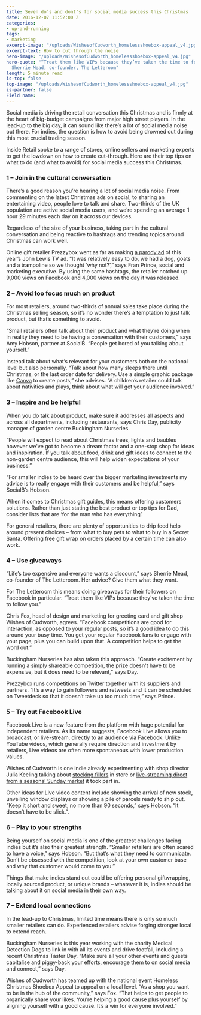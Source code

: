 ```yaml
---
title: Seven do’s and dont's for social media success this Christmas
date: 2016-12-07 11:52:00 Z
categories:
- up-and-running
tags:
- marketing
excerpt-image: "/uploads/WishesofCudworth_homelessshoebox-appeal_v4.jpg"
excerpt-text: How to cut through the noise
hero-image: "/uploads/WishesofCudworth_homelessshoebox-appeal_v4.jpg"
hero-quote: "“Treat them like VIPs because they’ve taken the time to follow you.”
  Sherrie Mead, co-founder, The Letteroom"
length: 5 minute read
is-top: false
top-image: "/uploads/WishesofCudworth_homelessshoebox-appeal_v4.jpg"
is-partner: false
Field name: 
---
```


Social media is driving the retail conversation this Christmas and is firmly at the heart of big-budget campaigns from major high street players. In the lead-up to the big day, it can sound like there’s a lot of social media noise out there. For indies, the question is how to avoid being drowned out during this most crucial trading season.

Inside Retail spoke to a range of stores, online sellers and marketing experts to get the lowdown on how to create cut-through.  Here are their top tips on what to do (and what to avoid) for social media success this Christmas.

### 1 –  Join in the cultural conversation

There’s a good reason you’re hearing a lot of social media noise. From commenting on the latest Christmas ads on social, to sharing an entertaining video, people love to talk and share. Two-thirds of the UK population are active social media users, and we’re spending an average 1 hour 29 minutes each day on it across our devices.

Regardless of the size of your business, taking part in the cultural conversation and being reactive to hashtags and trending topics around Christmas can work well.

Online gift retailer Prezzybox went as far as making [a parody ad](https://www.youtube.com/watch?v=mZmEWRg5SNE) of this year’s John Lewis TV ad. “It was relatively easy to do, we had a dog, goats and a trampoline so we thought ‘why not?’,” says Fran Prince, social and marketing executive. By using the same hashtags, the retailer notched up 9,000 views on Facebook and 4,000 views on the day it was released.

### 2 – Avoid too focus much on product

For most retailers, around two-thirds of annual sales take place during the Christmas selling season, so it’s no wonder there’s a temptation to just talk product, but that’s something to avoid.

“Small retailers often talk about their product and what they’re doing when in reality they need to be having a conversation with their customers,” says Amy Hobson, partner at SocialB. “People get bored of you talking about yourself.”

Instead talk about what’s relevant for your customers both on the national level but also personally. “Talk about how many sleeps there until Christmas, or the last order date for delivery. Use a simple graphic package like [Canva](https://www.canva.com/) to create posts,” she advises. “A children’s retailer could talk about nativities and plays, think about what will get your audience involved.”

### 3 – Inspire and be helpful

When you do talk about product, make sure it addresses all aspects and across all departments, including restaurants, says Chris Day, publicity manager of garden centre Buckingham Nurseries.

“People will expect to read about Christmas trees, lights and baubles however we've got to become a dream factor and a one-stop shop for ideas and inspiration. If you talk about
food, drink and gift ideas to connect to the non-garden centre audience, this will help widen expectations of your business.”

“For smaller indies to be heard over the bigger marketing investments my advice is to really engage with their customers and be helpful,” says SocialB’s Hobson.

When it comes to Christmas gift guides, this means offering customers solutions. Rather than just stating the best product or top tips for Dad, consider lists that are ‘for the man who has everything’.

For general retailers, there are plenty of opportunities to drip feed help around present choices – from what to buy pets to what to buy in a Secret Santa. Offering free gift wrap on orders placed by a certain time can also work.

### 4 – Use giveaways

“Life’s too expensive and everyone wants a discount,” says Sherrie Mead, co-founder of The Letteroom. Her advice? Give them what they want.

For The Letteroom this means doing giveaways for their followers on Facebook in particular. “Treat them like VIPs because they’ve taken the time to follow you.”

Chris Fox, head of design and marketing for greeting card and gift shop Wishes of Cudworth, agrees. “Facebook competitions are good for interaction, as opposed to your regular posts, so it’s a good idea to do this around your busy time. You get your regular Facebook fans to engage with your page, plus you can build upon that. A competition helps to get the word out.”

Buckingham Nurseries has also taken this approach. “Create excitement by running a simply shareable competition, the prize doesn't have to be expensive, but it does need to be relevant,” says Day.

Prezzybox runs competitions on Twitter together with its suppliers and partners. “It’s a way to gain followers and retweets and it can be scheduled on Tweetdeck so that it doesn’t take up too much time,” says Prince.

### 5 – Try out Facebook Live

Facebook Live is a new feature from the platform with huge potential for independent retailers. As its name suggests, Facebook Live allows you to broadcast, or live-stream, directly to an audience via Facebook. Unlike YouTube videos, which generally require direction and investment by retailers, Live videos are often more spontaneous with lower production values.

Wishes of Cudworth is one indie already experimenting with shop director Julia Keeling talking about [stocking fillers](https://www.facebook.com/wishesofcudworth/videos/1160775924012392/) in store or [live-streaming direct from a seasonal Sunday market](https://www.facebook.com/wishesofcudworth/videos/1168350633254921/) it took part in.

Other ideas for Live video content include showing the arrival of new stock, unveiling window displays or showing a pile of parcels ready to ship out. “Keep it short and sweet, no more than 90 seconds,” says Hobson. “It doesn’t have to be slick.”.

### 6 – Play to your strengths

Being yourself on social media is one of the greatest challenges facing indies but it’s also their greatest strength. “Smaller retailers are often scared to have a voice,” says Hobson. “But that’s what they need to communicate. Don’t be obsessed with the competition, look at your own customer base and why that customer would come to you.”

Things that make indies stand out could be offering personal giftwrapping, locally sourced product, or unique brands – whatever it is, indies should be talking about it on social media in their own way.

### 7 – Extend local connections

In the lead-up to Christmas, limited time means there is only so much smaller retailers can do. Experienced retailers advise forging stronger local to extend reach.

Buckingham Nurseries is this year working with the charity Medical Detection Dogs to link in with all its events and drive footfall, including a recent Christmas Taster Day. “Make sure all your other events and guests capitalise and piggy-back your efforts, encourage them to on social media and connect,” says Day.

Wishes of Cudworth has teamed up with the national event Homeless Christmas Shoebox Appeal to appeal on a local level. “As a shop you want to be in the hub of the community,” says Fox. “That helps to get people to organically share your likes. You’re helping a good cause plus yourself by aligning yourself with a good cause. It’s a win for everyone involved.”